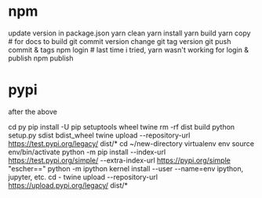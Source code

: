 # npm

update version in package.json
yarn clean
yarn install
yarn build
yarn copy # for docs to build
git commit version change
git tag version
git push commit & tags
npm login # last time i tried, yarn wasn't working for login & publish
npm publish

# pypi

after the above

cd py
pip install -U pip setuptools wheel twine
rm -rf dist build
python setup.py sdist bdist_wheel
twine upload --repository-url https://test.pypi.org/legacy/ dist/*
cd ~/new-directory
virtualenv env
source env/bin/activate
python -m pip install --index-url https://test.pypi.org/simple/ --extra-index-url https://pypi.org/simple "escher==<version>"
python -m ipython kernel install --user --name=env
ipython, jupyter, etc.
cd -
twine upload --repository-url https://upload.pypi.org/legacy/ dist/*

